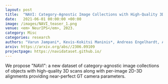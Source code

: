 ```yaml
---
layout: post
title:  "NAVI: Category-Agnostic Image Collections with High-Quality 3D Shape and Pose Annotations"
date:   2021-06-01 00:00:00 +00:00
image: /images/NAVI_teaser_1.png
venue: <em> NeurIPS</em>, 2023.
category: Misc
categories: research
authors: "Varun Jampani*, Kevis-Kokitsi Maninis*, Andreas Engelhardt, Arjun Karpur, Karen Truong, <strong>Kyle Sargent</strong>, Stefan Popov, Andre Araujo, Ricardo Martin-Brualla, Kaushal Patel, Daniel Vlasic, Vittorio Ferrari, Ameesh Makadia, Ce Liu, Yuanzhen Li, Howard Zhou"
arxiv: https://arxiv.org/abs//2306.09109
projectpage: https://navidataset.github.io/
---
```

We propose "NAVI": a new dataset of category-agnostic image collections of objects with high-quality 3D scans along with per-image 2D-3D alignments providing near-perfect GT camera parameters.